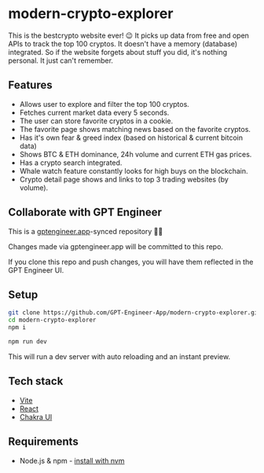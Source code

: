 # modern-crypto-explorer

This is the bestcrypto website ever! 😉
It picks up data from free and open APIs to track the top 100 cryptos. It doesn't have a memory (database) integrated. So if the website forgets about stuff you did, it's nothing personal. It just can't remember. 

## Features
* Allows user to explore and filter the top 100 cryptos.
* Fetches current market data every 5 seconds.
* The user can store favorite cryptos in a cookie.
* The favorite page shows matching news based on the favorite cryptos.
* Has it's own fear & greed index (based on historical & current bitcoin data)
* Shows BTC & ETH dominance, 24h volume and current ETH gas prices.
* Has a crypto search integrated.
* Whale watch feature constantly looks for high buys on the blockchain.
* Crypto detail page shows and links to top 3 trading websites (by volume).

## Collaborate with GPT Engineer

This is a [gptengineer.app](https://gptengineer.app)-synced repository 🌟🤖

Changes made via gptengineer.app will be committed to this repo.

If you clone this repo and push changes, you will have them reflected in the GPT Engineer UI.

## Setup

```sh
git clone https://github.com/GPT-Engineer-App/modern-crypto-explorer.git
cd modern-crypto-explorer
npm i
```

```sh
npm run dev
```

This will run a dev server with auto reloading and an instant preview.

## Tech stack

- [Vite](https://vitejs.dev/)
- [React](https://react.dev/)
- [Chakra UI](https://chakra-ui.com/)

## Requirements

- Node.js & npm - [install with nvm](https://github.com/nvm-sh/nvm#installing-and-updating)
